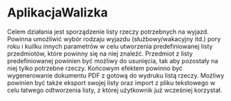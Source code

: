 # <b>AplikacjaWalizka</b>

Celem działania jest sporządzenie listy rzeczy potrzebnych na wyjazd. Powinna umożliwić wybór rodzaju wyjazdu (służbowy/wakacyjny itd.) pory roku i kuilku innych parametrów w celu utworzenia predefiniowanej listy przedmiotów, które powinny się na niej znaleźć. Przedmiot z listy predefiniowanej powinien być możliwy do usunięcia, tak aby pozostały na niej tylko potrzebne rzeczy. Końcowym efektem powinno być wygenerowanie dokumentu PDF z gotową do wydruku listą rzeczy. Możliwy powinien być także eksport swojej listy oraz import z pliku tekstowego w celu łatwego odtworzenia listy, z której użytkownik już wcześniej korzystał.
